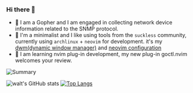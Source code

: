 ### Hi there 👋

- 🔭  I am a Gopher and I am engaged in collecting network device information related to the SNMP protocol.
- 🌱  I'm a minimalist and I like using tools from the `suckless` community, currently using `archlinux` + `neovim` for development. it's my [dwm(dynamic window manager)](https://github.com/BYT0723/dwm) and [neovim configuration](https://github.com/BYT0723/nvim)
- 🤔  I am learning nvim plug-in development, my new plug-in goctl.nvim welcomes your review.
<!--
- 👯 I’m looking to collaborate on ...
- 💬 Ask me about ...
- 📫 How to reach me: ...
- 😄 Pronouns: ...
- ⚡ Fun fact: ...
-->


![Summary](http://github-profile-summary-cards.vercel.app/api/cards/profile-details?username=BYT0723&theme=github)

![walt's GitHub stats](https://github-readme-stats.vercel.app/api?username=BYT0723&show_icons=true)
[![Top Langs](https://github-readme-stats.vercel.app/api/top-langs/?username=BYT0723&layout=compact&exclude_repo=BYT0723,dotfile,wallpapers,blog,byt0723.github.io)](https://github.com/anuraghazra/github-readme-stats)  
